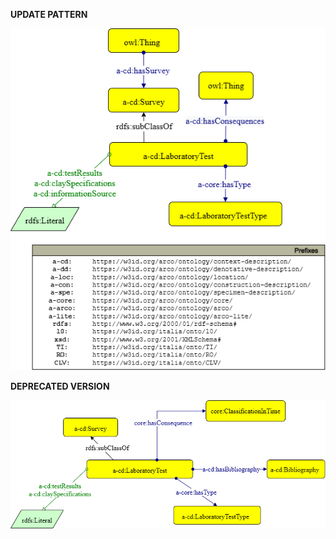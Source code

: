 **UPDATE PATTERN**


![LaboratoryTest pattern graph](https://github.com/ICCD-MiBACT/ArCo/blob/DEV-1.3.0/ArCo-release/test/2.0/LaboratoryTest/LaboratoryTest-Pattern.drawio.png?raw=true)


**DEPRECATED VERSION**


![LaboratoryTest pattern graph](https://github.com/ICCD-MiBACT/ArCo/blob/DEV-1.3.0/ArCo-release/test/2.0/LaboratoryTest/LaboratoryTest-versione1.2.drawio.png?raw=true)
